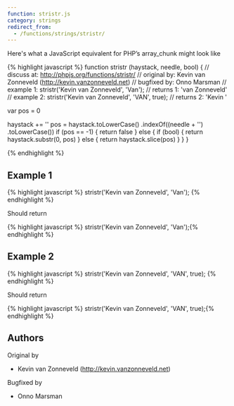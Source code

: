 ```yaml
---
function: stristr.js
category: strings
redirect_from:
  - /functions/strings/stristr/
---
```


<!-- WARNING! This file is auto generated by `npm run web:inject`, do not edit by hand -->

Here's what a JavaScript equivalent for PHP’s array_chunk might look like

{% highlight javascript %}
function stristr (haystack, needle, bool) {
  //  discuss at: http://phpjs.org/functions/stristr/
  // original by: Kevin van Zonneveld (http://kevin.vanzonneveld.net)
  // bugfixed by: Onno Marsman
  //   example 1: stristr('Kevin van Zonneveld', 'Van');
  //   returns 1: 'van Zonneveld'
  //   example 2: stristr('Kevin van Zonneveld', 'VAN', true);
  //   returns 2: 'Kevin '

  var pos = 0

  haystack += ''
  pos = haystack.toLowerCase()
    .indexOf((needle + '')
      .toLowerCase())
  if (pos == -1) {
    return false
  } else {
    if (bool) {
      return haystack.substr(0, pos)
    } else {
      return haystack.slice(pos)
    }
  }
}

{% endhighlight %}

## Example 1

{% highlight javascript %}
stristr('Kevin van Zonneveld', 'Van');
{% endhighlight %}

Should return

{% highlight javascript %}
stristr('Kevin van Zonneveld', 'Van');{% endhighlight %}

## Example 2

{% highlight javascript %}
stristr('Kevin van Zonneveld', 'VAN', true);
{% endhighlight %}

Should return

{% highlight javascript %}
stristr('Kevin van Zonneveld', 'VAN', true);{% endhighlight %}


## Authors


Original by

- Kevin van Zonneveld (http://kevin.vanzonneveld.net)


Bugfixed by

- Onno Marsman

